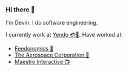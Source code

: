 ### Hi there 👋

I'm Devin. I do software engineering. 

I currently work at [Yendo 💳🚙](https://www.yendo.com/). Have worked at:

* [Feedonomics 🛒](https://feedonomics.com/)
* [The Aerospace Corporation 🚀](https://aerospace.org/)
* [Maestro Interactive 📺](https://www.maestro.io/)
